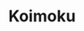 --- 
title: "Koimoku"
publishdate: "2019-6-22T16:48:46+02:00"
src: "https://365manga.net/manga/koimoku"
image: "https://data.365manga.net/images/thumbnails/15968-koimoku.jpg"
description: "Inamine-kun, an aspiring young manga artist, is a total failure at whatever he does, but some of his work has caught the eyes of a busty, beautiful, mysterious editor from a B-rated magazine. Will he turn his fortunes around through her? Will a relationship start, between the boss and the subordinate? Read Koimoku and find out!"
---
